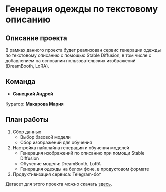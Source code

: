 # **Генерация одежды по текстовому описанию**

## **Описание проекта**

В рамках данного проекта будет реализован сервис генерации одежды по текстовому описанию с помощью Stable Diffusion, в том числе с добавлением на основании пользовательских изображений (DreamBooth, LoRA).

## **Команда**

- **Синецкий Андрей**
  
Куратор: **Макарова Мария**

## **План работы**

1. Сбор данных
   - Выбор базовой модели
   - Сбор изображений для обучения
2. Настройка пайплайна генерации и обучения моделей
   - Генерация изображений по описанию при помощи Stable Diffusion
   - Обучение модели: DreamBooth, LoRA
   - Генерация одежды на белом фоне, в продуктовом формате
3. Продуктивизация сервиса: Telegram-бот

   
Датасет для этого проекта можно скачать [здесь](https://disk.yandex.ru/d/9AbJz3lHwdbpHg).
